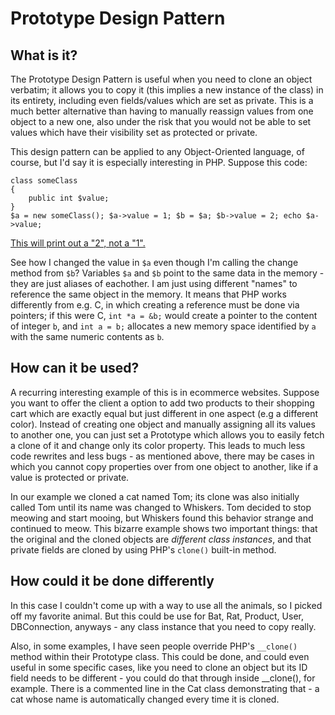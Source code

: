 # Prototype Design Pattern

## What is it?

The Prototype Design Pattern is useful when you need to clone an object verbatim; it allows you to copy it (this implies a new instance of the class) in its entirety, including even fields/values which are set as private. This is a much better alternative than having to manually reassign values from one object to a new one, also under the risk that you would not be able to set values which have their visibility set as protected or private.

This design pattern can be applied to any Object-Oriented language, of course, but I'd say it is especially interesting in PHP. Suppose this code:
``` 
class someClass
{
    public int $value;
}
$a = new someClass(); $a->value = 1; $b = $a; $b->value = 2; echo $a->value;
```

[This will print out a "2", not a "1".](https://3v4l.org/V1CrX)

See how I changed the value in `$a` even though I'm calling the change method from `$b`? Variables `$a` and `$b` point to the same data in the memory - they are just aliases of eachother. I am just using different "names" to reference the same object in the memory. It means that PHP works differently from e.g. C, in which creating a reference must be done via pointers; if this were C, `int *a = &b;` would create a pointer to the content of integer `b`, and `int a = b;` allocates a new memory space identified by `a` with the same numeric contents as `b`.

## How can it be used?

A recurring interesting example of this is in ecommerce websites. Suppose you want to offer the client a option to add two products to their shopping cart which are exactly equal but just different in one aspect (e.g a different color). Instead of creating one object and manually assigning all its values to another one, you can just set a Prototype which allows you to easily fetch a clone of it and change only its color property. This leads to much less code rewrites and less bugs - as mentioned above, there may be cases in which you cannot copy properties over from one object to another, like if a value is protected or private.

In our example we cloned a cat named Tom; its clone was also initially called Tom until its name was changed to Whiskers. Tom decided to stop meowing and start mooing, but Whiskers found this behavior strange and continued to meow. This bizarre example shows two important things: that the original and the cloned objects are *different class instances*, and that private fields are cloned by using PHP's `clone()` built-in method.

## How could it be done differently

In this case I couldn't come up with a way to use all the animals, so I picked off my favorite animal. But this could be use for Bat, Rat, Product, User, DBConnection, anyways - any class instance that you need to copy really.

Also, in some examples, I have seen people override PHP's `__clone()` method within their Prototype class. This could be done, and could even useful in some specific cases, like you need to clone an object but its ID field needs to be different - you could do that through inside __clone(), for example. There is a commented line in the Cat class demonstrating that - a cat whose name is automatically changed every time it is cloned.
